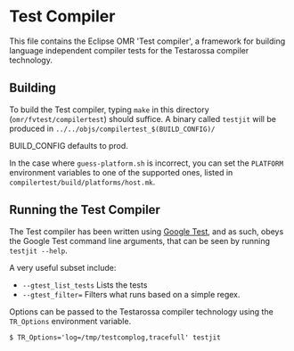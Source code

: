 Test Compiler
=============

This file contains the Eclipse OMR 'Test compiler', a framework for building
language independent compiler tests for the Testarossa compiler technology. 

Building
--------

To build the Test compiler, typing `make` in this directory
(`omr/fvtest/compilertest`) should suffice. A binary called 
`testjit` will be produced in `../../objs/compilertest_$(BUILD_CONFIG)/`

BUILD_CONFIG defaults to prod. 

In the case where `guess-platform.sh` is incorrect, you can set the `PLATFORM`
environment variables to one of the supported ones, listed in
`compilertest/build/platforms/host.mk`. 


Running the Test Compiler
-------------------------

The Test compiler has been written using [Google Test][gtest], and as such, 
obeys the Google Test command line arguments, that can be seen by running 
`testjit --help`. 

A very useful subset include: 

* `--gtest_list_tests` Lists the tests
* `--gtest_filter=` Filters what runs based on a simple regex. 

Options can be passed to the Testarossa compiler technology using the
`TR_Options` environment variable.

    $ TR_Options='log=/tmp/testcomplog,tracefull' testjit



[gtest]: https://github.com/google/googletest/ 
